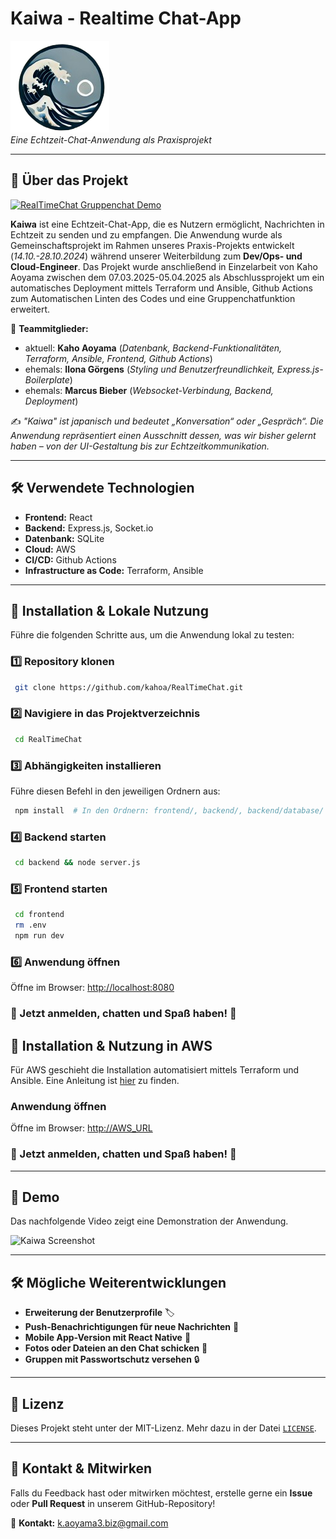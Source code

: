 # Kaiwa - Realtime Chat-App

![Kaiwa Logo](frontend/src/Components/kaiwa-Logo.png)  
*Eine Echtzeit-Chat-Anwendung als Praxisprojekt*

---

## 📌 Über das Projekt

[![RealTimeChat Gruppenchat Demo](https://img.youtube.com/vi/00n8HUajaJo/maxresdefault.jpg)](https://www.youtube.com/watch?v=00n8HUajaJo)

**Kaiwa** ist eine Echtzeit-Chat-App, die es Nutzern ermöglicht, Nachrichten in Echtzeit zu senden und zu empfangen. Die Anwendung wurde als Gemeinschaftsprojekt im Rahmen unseres Praxis-Projekts entwickelt (*14.10.-28.10.2024*) während unserer Weiterbildung zum **Dev/Ops- und Cloud-Engineer**. Das Projekt wurde anschließend in Einzelarbeit von Kaho Aoyama zwischen dem 07.03.2025-05.04.2025 als Abschlussprojekt um ein automatisches Deployment mittels Terraform und Ansible, Github Actions zum Automatischen Linten des Codes und eine Gruppenchatfunktion erweitert.

🔹 **Teammitglieder:**  
- aktuell: **Kaho Aoyama** (*Datenbank, Backend-Funktionalitäten, Terraform, Ansible, Frontend, Github Actions*)
- ehemals: **Ilona Görgens** (*Styling und Benutzerfreundlichkeit, Express.js-Boilerplate*)
- ehemals: **Marcus Bieber** (*Websocket-Verbindung, Backend, Deployment*)

✍️ *"Kaiwa" ist japanisch und bedeutet „Konversation“ oder „Gespräch“. Die Anwendung repräsentiert einen Ausschnitt dessen, was wir bisher gelernt haben – von der UI-Gestaltung bis zur Echtzeitkommunikation.*

---

## 🛠️ Verwendete Technologien

- **Frontend:** React
- **Backend:** Express.js, Socket.io
- **Datenbank:** SQLite
- **Cloud:** AWS
- **CI/CD:** Github Actions
- **Infrastructure as Code:** Terraform, Ansible

---

## 🚀 Installation & Lokale Nutzung

Führe die folgenden Schritte aus, um die Anwendung lokal zu testen:

### 1️⃣ Repository klonen
```sh
 git clone https://github.com/kahoa/RealTimeChat.git
```

### 2️⃣ Navigiere in das Projektverzeichnis
```sh
 cd RealTimeChat
```

### 3️⃣ Abhängigkeiten installieren
Führe diesen Befehl in den jeweiligen Ordnern aus:
```sh
 npm install  # In den Ordnern: frontend/, backend/, backend/database/
```

### 4️⃣ Backend starten
```sh
 cd backend && node server.js
```

### 5️⃣ Frontend starten
```sh
 cd frontend
 rm .env
 npm run dev
```

### 6️⃣ Anwendung öffnen
Öffne im Browser:
[http://localhost:8080](http://localhost:8080)

### 🎉 Jetzt anmelden, chatten und Spaß haben! 🎉

## 🚀 Installation & Nutzung in AWS

Für AWS geschieht die Installation automatisiert mittels Terraform und Ansible. Eine Anleitung ist [hier](infrastructure/README.md) zu finden.

### Anwendung öffnen
Öffne im Browser:
[http://AWS_URL](http://AWS_URL)

### 🎉 Jetzt anmelden, chatten und Spaß haben! 🎉

---

## 📸 Demo

Das nachfolgende Video zeigt eine Demonstration der Anwendung.

![Kaiwa Screenshot](https://img.youtube.com/vi/00n8HUajaJo/0.jpg)

---

## 🛠️ Mögliche Weiterentwicklungen

- **Erweiterung der Benutzerprofile** 🏷️
- **Push-Benachrichtigungen für neue Nachrichten** 🔔
- **Mobile App-Version mit React Native** 📱
- **Fotos oder Dateien an den Chat schicken** 📸
- **Gruppen mit Passwortschutz versehen** 🔒

---

## 📜 Lizenz
Dieses Projekt steht unter der MIT-Lizenz. Mehr dazu in der Datei [`LICENSE`](LICENSE).

---

## 🤝 Kontakt & Mitwirken
Falls du Feedback hast oder mitwirken möchtest, erstelle gerne ein **Issue** oder **Pull Request** in unserem GitHub-Repository!

📧 **Kontakt:** [k.aoyama3.biz@gmail.com](mailto:k.aoyama3.biz@gmail.com)  



